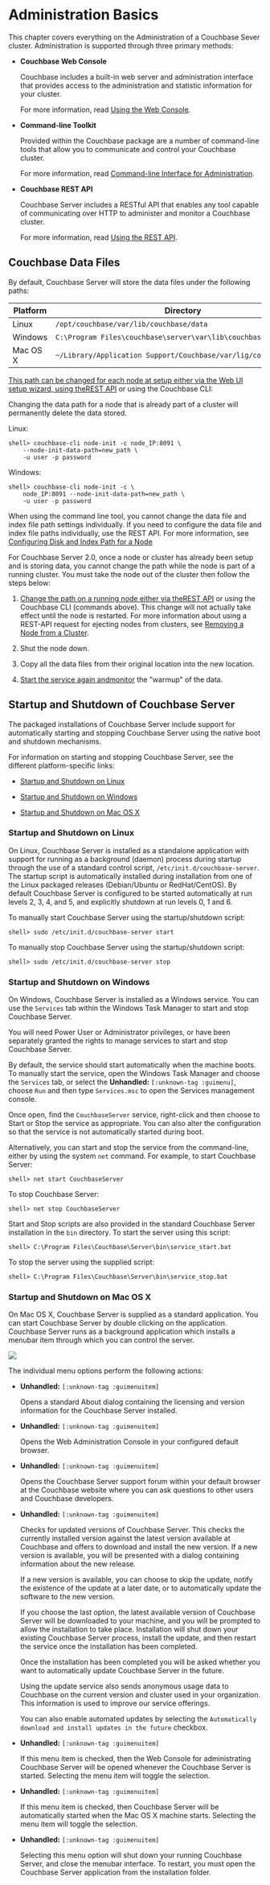 # Administration Basics

This chapter covers everything on the Administration of a Couchbase Sever
cluster. Administration is supported through three primary methods:

 * **Couchbase Web Console**

   Couchbase includes a built-in web server and administration interface that
   provides access to the administration and statistic information for your
   cluster.

   For more information, read [Using the Web
   Console](couchbase-manual-ready.html#couchbase-admin-web-console).

 * **Command-line Toolkit**

   Provided within the Couchbase package are a number of command-line tools that
   allow you to communicate and control your Couchbase cluster.

   For more information, read [Command-line Interface for
   Administration](couchbase-manual-ready.html#couchbase-admin-cmdline).

 * **Couchbase REST API**

   Couchbase Server includes a RESTful API that enables any tool capable of
   communicating over HTTP to administer and monitor a Couchbase cluster.

   For more information, read [Using the REST
   API](couchbase-manual-ready.html#couchbase-admin-restapi).

<a id="couchbase-data-files"></a>

## Couchbase Data Files

By default, Couchbase Server will store the data files under the following
paths:

Platform | Directory                                                       
---------|-----------------------------------------------------------------
Linux    | `/opt/couchbase/var/lib/couchbase/data`                         
Windows  | `C:\Program Files\couchbase\server\var\lib\couchbase\data`      
Mac OS X | `~/Library/Application Support/Couchbase/var/lig/couchbase/data`

[This path can be changed for each node at setup either via the Web UI setup
wizard, using theREST API](couchbase-manual-ready.html#couchbase-admin-restapi)
or using the Couchbase CLI:

Changing the data path for a node that is already part of a cluster will
permanently delete the data stored.

Linux:


```
shell> couchbase-cli node-init -c node_IP:8091 \
    --node-init-data-path=new_path \
    -u user -p password
```

Windows:


```
shell> couchbase-cli node-init -c \
    node_IP:8091 --node-init-data-path=new_path \
    -u user -p password
```

When using the command line tool, you cannot change the data file and index file
path settings individually. If you need to configure the data file and index
file paths individually, use the REST API. For more information, see
[Configuring Disk and Index Path for a
Node](couchbase-manual-ready.html#couchbase-admin-restapi-provisioning-diskpath)

For Couchbase Server 2.0, once a node or cluster has already been setup and is
storing data, you cannot change the path while the node is part of a running
cluster. You must take the node out of the cluster then follow the steps below:

 1. [Change the path on a running node either via theREST
    API](couchbase-manual-ready.html#couchbase-admin-restapi) or using the Couchbase
    CLI (commands above). This change will not actually take effect until the node
    is restarted. For more information about using a REST-API request for ejecting
    nodes from clusters, see [Removing a Node from a
    Cluster](couchbase-manual-ready.html#couchbase-admin-restapi-remove-node-from-cluster).

 1. Shut the node down.

 1. Copy all the data files from their original location into the new location.

 1. [Start the service again
    andmonitor](couchbase-manual-ready.html#couchbase-monitoring) the "warmup" of
    the data.

<a id="couchbase-admin-basics-running"></a>

## Startup and Shutdown of Couchbase Server

The packaged installations of Couchbase Server include support for automatically
starting and stopping Couchbase Server using the native boot and shutdown
mechanisms.

For information on starting and stopping Couchbase Server, see the different
platform-specific links:

 * [Startup and Shutdown on
   Linux](couchbase-manual-ready.html#couchbase-admin-basics-running-linux)

 * [Startup and Shutdown on
   Windows](couchbase-manual-ready.html#couchbase-admin-basics-running-windows)

 * [Startup and Shutdown on Mac OS
   X](couchbase-manual-ready.html#couchbase-admin-basics-running-macosx)

<a id="couchbase-admin-basics-running-linux"></a>

### Startup and Shutdown on Linux

On Linux, Couchbase Server is installed as a standalone application with support
for running as a background (daemon) process during startup through the use of a
standard control script, `/etc/init.d/couchbase-server`. The startup script is
automatically installed during installation from one of the Linux packaged
releases (Debian/Ubuntu or RedHat/CentOS). By default Couchbase Server is
configured to be started automatically at run levels 2, 3, 4, and 5, and
explicitly shutdown at run levels 0, 1 and 6.

To manually start Couchbase Server using the startup/shutdown script:


```
shell> sudo /etc/init.d/couchbase-server start
```

To manually stop Couchbase Server using the startup/shutdown script:


```
shell> sudo /etc/init.d/couchbase-server stop
```

<a id="couchbase-admin-basics-running-windows"></a>

### Startup and Shutdown on Windows

On Windows, Couchbase Server is installed as a Windows service. You can use the
`Services` tab within the Windows Task Manager to start and stop Couchbase
Server.

You will need Power User or Administrator privileges, or have been separately
granted the rights to manage services to start and stop Couchbase Server.

By default, the service should start automatically when the machine boots. To
manually start the service, open the Windows Task Manager and choose the
`Services` tab, or select the **Unhandled:** `[:unknown-tag :guimenu]`, choose
`Run` and then type `Services.msc` to open the Services management console.

Once open, find the `CouchbaseServer` service, right-click and then choose to
Start or Stop the service as appropriate. You can also alter the configuration
so that the service is not automatically started during boot.

Alternatively, you can start and stop the service from the command-line, either
by using the system `net` command. For example, to start Couchbase Server:


```
shell> net start CouchbaseServer
```

To stop Couchbase Server:


```
shell> net stop CouchbaseServer
```

Start and Stop scripts are also provided in the standard Couchbase Server
installation in the `bin` directory. To start the server using this script:


```
shell> C:\Program Files\Couchbase\Server\bin\service_start.bat
```

To stop the server using the supplied script:


```
shell> C:\Program Files\Couchbase\Server\bin\service_stop.bat
```

<a id="couchbase-admin-basics-running-macosx"></a>

### Startup and Shutdown on Mac OS X

On Mac OS X, Couchbase Server is supplied as a standard application. You can
start Couchbase Server by double clicking on the application. Couchbase Server
runs as a background application which installs a menubar item through which you
can control the server.


![](images/macosx-menubar.png)

The individual menu options perform the following actions:

 * **Unhandled:** `[:unknown-tag :guimenuitem]`

   Opens a standard About dialog containing the licensing and version information
   for the Couchbase Server installed.

 * **Unhandled:** `[:unknown-tag :guimenuitem]`

   Opens the Web Administration Console in your configured default browser.

 * **Unhandled:** `[:unknown-tag :guimenuitem]`

   Opens the Couchbase Server support forum within your default browser at the
   Couchbase website where you can ask questions to other users and Couchbase
   developers.

 * **Unhandled:** `[:unknown-tag :guimenuitem]`

   Checks for updated versions of Couchbase Server. This checks the currently
   installed version against the latest version available at Couchbase and offers
   to download and install the new version. If a new version is available, you will
   be presented with a dialog containing information about the new release.

   If a new version is available, you can choose to skip the update, notify the
   existence of the update at a later date, or to automatically update the software
   to the new version.

   If you choose the last option, the latest available version of Couchbase Server
   will be downloaded to your machine, and you will be prompted to allow the
   installation to take place. Installation will shut down your existing Couchbase
   Server process, install the update, and then restart the service once the
   installation has been completed.

   Once the installation has been completed you will be asked whether you want to
   automatically update Couchbase Server in the future.

   Using the update service also sends anonymous usage data to Couchbase on the
   current version and cluster used in your organization. This information is used
   to improve our service offerings.

   You can also enable automated updates by selecting the `Automatically download
   and install updates in the future` checkbox.

 * **Unhandled:** `[:unknown-tag :guimenuitem]`

   If this menu item is checked, then the Web Console for administrating Couchbase
   Server will be opened whenever the Couchbase Server is started. Selecting the
   menu item will toggle the selection.

 * **Unhandled:** `[:unknown-tag :guimenuitem]`

   If this menu item is checked, then Couchbase Server will be automatically
   started when the Mac OS X machine starts. Selecting the menu item will toggle
   the selection.

 * **Unhandled:** `[:unknown-tag :guimenuitem]`

   Selecting this menu option will shut down your running Couchbase Server, and
   close the menubar interface. To restart, you must open the Couchbase Server
   application from the installation folder.

<a id="couchbase-bestpractice"></a>
